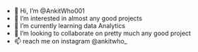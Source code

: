 - 👋 Hi, I’m @AnkitWho001
- 👀 I’m interested in almost any good projects
- 🌱 I’m currently learning data Analytics
- 💞️ I’m looking to collaborate on pretty much any good project
- 📫  reach me on instagram @ankitwho_

<!---
AnkitWho001/AnkitWho001 is a ✨ special ✨ repository because its `README.md` (this file) appears on your GitHub profile.
You can click the Preview link to take a look at your changes.
--->
